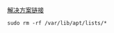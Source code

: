 [解决方案链接](https://askubuntu.com/questions/41605/trouble-downloading-packages-list-due-to-a-hash-sum-mismatch-error)
```
sudo rm -rf /var/lib/apt/lists/*
```
